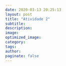 ```yaml
---
date: 2020-03-13 20:25:13
layout: post
title: "Atividade 2"
subtitle:
description:
image:
optimized_image:
category:
tags:
author:
paginate: false
---
```

